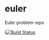 euler
=====

Euler problem repo


i[![Build Status](https://travis-ci.org/rglew/euler.svg?branch=master)](https://travis-ci.org/rglew/euler)
